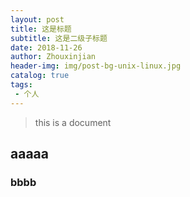 ```yaml
---
layout: post
title: 这是标题
subtitle: 这是二级子标题
date: 2018-11-26
author: Zhouxinjian
header-img: img/post-bg-unix-linux.jpg
catalog: true
tags:
 - 个人
---
```


> this is a document
> 



## aaaaa
### bbbb